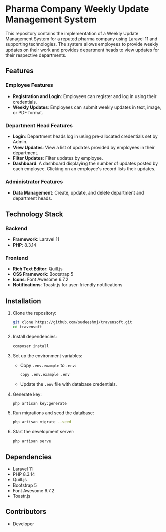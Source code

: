# Pharma Company Weekly Update Management System

This repository contains the implementation of a Weekly Update Management System for a reputed pharma company using Laravel 11 and supporting technologies. The system allows employees to provide weekly updates on their work and provides department heads to view updates for their respective departments.

## Features

### Employee Features
- **Registration and Login**: Employees can register and log in using their credentials.
- **Weekly Updates**: Employees can submit weekly updates in text, image, or PDF format.

### Department Head Features
- **Login**: Department heads log in using pre-allocated credentials set by Admin.
- **View Updates**: View a list of updates provided by employees in their department.
- **Filter Updates**: Filter updates by employee.
- **Dashboard**: A dashboard displaying the number of updates posted by each employee. Clicking on an employee's record lists their updates.

### Administrator Features
- **Data Management**: Create, update, and delete department and department heads.

## Technology Stack

### Backend
- **Framework**: Laravel 11
- **PHP**: 8.3.14

### Frontend
- **Rich Text Editor**: Quill.js
- **CSS Framework**: Bootstrap 5
- **Icons**: Font Awesome 6.7.2
- **Notifications**: Toastr.js for user-friendly notifications

## Installation

1. Clone the repository:
   ```bash
   git clone https://github.com/sudeeshmj/travensoft.git
   cd travensoft
   ```

2. Install dependencies:
   ```bash
   composer install
   ```

3. Set up the environment variables:
   - Copy `.env.example` to `.env`:
     ```bash
     copy .env.example .env
     ```
   - Update the `.env` file with database credentials.

4. Generate key:
   ```bash
   php artisan key:generate
   ```

5. Run migrations and seed the database:
   ```bash
   php artisan migrate --seed
   ```

6. Start the development server:
   ```bash
   php artisan serve
   ```

## Dependencies

- Laravel 11
- PHP 8.3.14
- Quill.js
- Bootstrap 5
- Font Awesome 6.7.2
- Toastr.js

## Contributors

 - Developer
